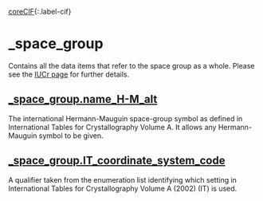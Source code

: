 [0]: #
[1]: https://www.iucr.org/resources/cif/dictionaries/browse/cif_core
[2]: https://www.iucr.org/resources/cif/dictionaries/browse/cif_pd

[coreCIF][1]{:.label-cif}

# \_space_group

Contains all the data items that refer to the space group as a whole. Please see the [IUCr page](https://www.iucr.org/__data/iucr/cifdic_html/3/CORE_DIC/CSPACE_GROUP.html) for further details.

## [\_space_group.name_H-M_alt](https://www.iucr.org/__data/iucr/cifdic_html/3/CORE_DIC/Ispace_group.name_H-M_alt.html)

The international Hermann-Mauguin space-group symbol as defined in International Tables for Crystallography Volume A. It allows any Hermann-Mauguin symbol to be given.

## [\_space_group.IT_coordinate_system_code](https://www.iucr.org/__data/iucr/cifdic_html/3/CORE_DIC/Ispace_group.IT_coordinate_system_code.html)

A qualifier taken from the enumeration list identifying which setting in International Tables for Crystallography Volume A (2002) (IT) is used.

